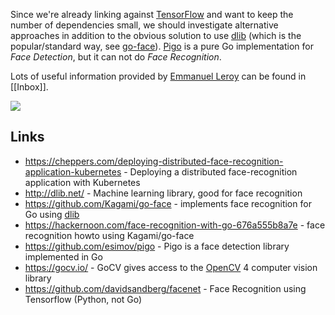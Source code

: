 Since we're already linking against [TensorFlow](../technologies/tensorflow.md) and want to keep the number of dependencies small, we should investigate alternative approaches in addition to the obvious solution to use [dlib](http://dlib.net/) (which is the popular/standard way, see [go-face](https://github.com/Kagami/go-face)). [Pigo](https://github.com/esimov/pigo) is a pure Go implementation for *Face Detection*, but it can not do *Face Recognition*.

Lots of useful information provided by [Emmanuel Leroy](https://www.linkedin.com/in/emmanuel-leroy-34b406/) can be found in [[Inbox]].

![](https://www.facefirst.com/wp-content/uploads/2017/01/AdobeStock_123607404-copy.jpeg)

## Links ##
- https://cheppers.com/deploying-distributed-face-recognition-application-kubernetes - Deploying a distributed face-recognition application with Kubernetes
- http://dlib.net/ - Machine learning library, good for face recognition
- https://github.com/Kagami/go-face - implements face recognition for Go using [dlib](http://dlib.net/)
- https://hackernoon.com/face-recognition-with-go-676a555b8a7e - face recognition howto using Kagami/go-face
- https://github.com/esimov/pigo - Pigo is a face detection library implemented in Go
- https://gocv.io/ - GoCV gives access to the [OpenCV](https://opencv.org/) 4 computer vision library
- https://github.com/davidsandberg/facenet - Face Recognition using Tensorflow (Python, not Go)


